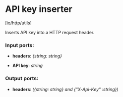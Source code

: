# API key inserter

[io/http/utils]

Inserts API key into a HTTP request header.

### Input ports:

* __headers__: _{string: string}_



* __API key__: _string_



### Output ports:

* __headers__: _({string: string} and {"X-Api-Key" :string})_



